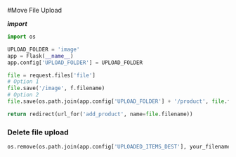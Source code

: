 #Move File Upload

**_import_**
```python
import os
```

```python
UPLOAD_FOLDER = 'image'
app = Flask(__name__)
app.config['UPLOAD_FOLDER'] = UPLOAD_FOLDER
```

```python
file = request.files['file']
# Option 1
file.save('/image', f.filename)
# Option 2
file.save(os.path.join(app.config['UPLOAD_FOLDER'] + '/product', file.filename))
```

```python
return redirect(url_for('add_product', name=file.filename))
```

### Delete file upload
```python
os.remove(os.path.join(app.config['UPLOADED_ITEMS_DEST'], your_filename))
```
